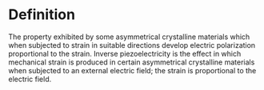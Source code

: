 # Definition

The property exhibited by some asymmetrical crystalline materials which
when subjected to strain in suitable directions develop electric
polarization proportional to the strain. Inverse piezoelectricity is the
effect in which mechanical strain is produced in certain asymmetrical
crystalline materials when subjected to an external electric field; the
strain is proportional to the electric field.
